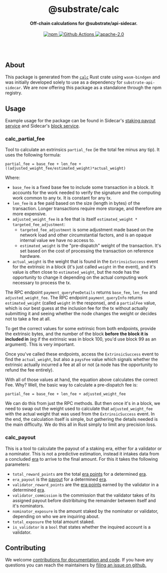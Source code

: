 <br /><br />

<div align="center">
  <h1 align="center">@substrate/calc</h1>
  <h4 align="center">Off-chain calculations for @substrate/api-sidecar.</h4>

  <p align="center">
    <a href="https://www.npmjs.com/package/@substrate/api-sidecar">
      <img alt="npm" src="https://img.shields.io/npm/v/@substrate/calc" />
    </a>
    <a href="https://github.com/paritytech/substrate-api-sidecar/actions">
      <img alt="Github Actions" src="https://github.com/paritytech/substrate-api-sidecar/workflows/pr/badge.svg" />
    </a>
    <a href="https://opensource.org/licenses/Apache-2.0">
      <img alt="apache-2.0" src="https://img.shields.io/badge/License-Apache%202.0-blue.svg" />
    </a>
  </p>
</div>

<br /><br />

## About

This package is generated from the [`calc`](https://github.com/paritytech/substrate-api-sidecar/tree/master/calc) Rust crate using `wasm-bindgen` and was initially developed
solely to use as a dependency for `substrate-api-sidecar`. We are now offering this package as a
standalone through the npm registry.

## Usage

Example usage for the package can be found in Sidecar's 
[staking payout service](https://github.com/paritytech/substrate-api-sidecar/blob/master/src/services/accounts/AccountsStakingPayoutsService.ts) 
and Sidecar's [block service](https://github.com/paritytech/substrate-api-sidecar/blob/master/src/services/blocks/BlocksService.ts).

### calc_partial_fee
Tool to calculate an extrinsics `partial_fee` (ie the total fee minus any tip).
It uses the following formula:

```
partial_fee = base_fee + len_fee + ((adjusted_weight_fee/estimated_weight)*actual_weight)
```

Where:
- `base_fee` is a fixed base fee to include some transaction in a block. It accounts
  for the work needed to verify the signature and the computing work common to any tx.
  It is constant for any tx.
- `len_fee` is a fee paid based on the size (length in bytes) of the transaction.
  Longer transactions require more storage, and therefore are more expensive.
- `adjusted_weight_fee` is a fee that is itself `estimated_weight * targeted_fee_adjustment`:
  - `targeted_fee_adjustment` is some adjustment made based on the network load and
    other circumstantial factors, and is an opaque internal value we have no access to.
  - `estimated_weight` is the "pre-dispatch" weight of the transaction. It's set 
    based on the cost of processing the transaction on reference hardware.
- `actual_weight` is the weight that is found in the `ExtrinsicSuccess` event for 
  the extrinsic in a block (it's just called `weight` in the event), and it's 
  value is often close to `estimated_weight`, but the node has the opportunity 
  to change it depending on the actual computing work necessary to process the tx.

The RPC endpoint `payment_queryFeeDetails` returns `base_fee`, `len_fee` and 
`adjusted_weight_fee`. The RPC endpoint `payment_queryInfo` returns `estimated_weight`
(called `weight` in the response), and a `partialFee` value, which is our best 
guess at the inclusion fee for the tx without actually submitting it and seeing
whether the node changes the weight or decides not to take a fee at all.

To get the correct values for some extrinsic from both endpoints, provide the 
extrinsic bytes, and the number of the block **before the block it is included in** 
(eg if the extrinsic was in block 100, you'd use block 99 as an argument). This 
is very important.

Once you've called these endpoints, access the `ExtrinsicSuccess` event to find 
the `actual_weight`, but also a `paysFee` value which signals whether the extrinsic 
actually incurred a fee at all or not (a node has the opportunity to refund the 
fee entirely).

With all of those values at hand, the equation above calculates the correct Fee.
Why? Well, the basic way to calculate a pre-dispatch fee is:

```
partial_fee = base_fee + len_fee + adjusted_weight_fee
```

We can do this from just the RPC methods. But then once it's in a block, we need 
to swap out the weight used to calculate that `adjusted_weight_fee` with the 
actual weight that was used from the `ExtrinsicSuccess` event. In the end, the 
calculation itself is simple, but gathering the details needed is the main difficulty.
We do this all in Rust simply to limit any precision loss.

### calc_payout

This is a tool to calculate the payout of a staking era, either for a validator 
or a nominator. This is not a predictive estimation, instead it intakes data 
from a concluded [era](https://wiki.polkadot.network/docs/kusama-parameters#periods-of-common-actions-and-attributes)
to arrive to the final amount. For this it takes the following parameters:
- `total_reward_points` are the total [era points](https://wiki.polkadot.network/docs/maintain-guides-validator-payout#era-points)
  for a determined [era](https://wiki.polkadot.network/docs/kusama-parameters#periods-of-common-actions-and-attributes). 
- `era_payout` is the [payout](https://wiki.polkadot.network/docs/maintain-guides-validator-payout#payout-scheme)
  for a determined [era](https://wiki.polkadot.network/docs/kusama-parameters#periods-of-common-actions-and-attributes).
- `validator_reward_points` are the [era points](https://wiki.polkadot.network/docs/maintain-guides-validator-payout#era-points)
  earned by the validator in a determined [era](https://wiki.polkadot.network/docs/kusama-parameters#periods-of-common-actions-and-attributes). 
- `validator_commission` is the commission that the validator takes of its assigned
  payout before distribituing the remainder between itself and it's nominators.
- `nominator_exposure` is the amount staked by the nominator or validator,
  depending on who we are inquiring about. 
- `total_exposure` the total amount staked.
- `is_validator` is a `bool` that states whether the inquired account is a validator.


## Contributing

We welcome [contributions for documentation and code](https://github.com/paritytech/substrate-api-sidecar/pulls). 
If you have any questions you can reach the maintainers by [filing an issue on github.](https://github.com/paritytech/substrate-api-sidecar/issues)